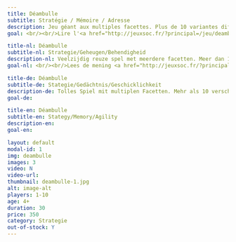 ```yaml
---
title: Déambulle
subtitle: Stratégie / Mémoire / Adresse
description: Jeu géant aux multiples facettes. Plus de 10 variantes différentes en passant du casse-tête au jeu d'adresse.
goal: <br/><br/>Lire l'<a href="http://jeuxsoc.fr/?principal=/jeu/deamb">avis de François Haffner</a>.

title-nl: Déambulle
subtitle-nl: Strategie/Geheugen/Behendigheid
description-nl: Veelzijdig reuze spel met meerdere facetten. Meer dan 10 variaties, van doordenker tot behendigheidsspel.
goal-nl: <br/><br/>Lees de mening <a href="http://jeuxsoc.fr/?principal=/jeu/deamb">van François Haffner</a>.

title-de: Déambulle
subtitle-de: Stategie/Gedächtnis/Geschicklichkeit
description-de: Tolles Spiel mit multiplen Facetten. Mehr als 10 verschiedene Variationen vom Kopfzerbrecher hin bis zum Geschicklichkeitsspiel.
goal-de:

title-en: Déambulle
subtitle-en: Stategy/Memory/Agility
description-en: 
goal-en:

layout: default
modal-id: 1
img: deambulle
images: 3
video: N
video-url: 
thumbnail: deambulle-1.jpg
alt: image-alt
players: 1-10
age: 4+
duration: 30
price: 350
category: Strategie
out-of-stock: Y
---
```

